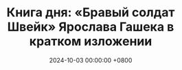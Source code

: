 ---
title: "Книга дня: «Бравый солдат Швейк» Ярослава Гашека в кратком изложении"
description: >-
  🎖️ «Бравый солдат Швейк» — сатирический роман Ярослава Гашека, высмеивающий абсурд войны и бюрократии через приключения наивного, но хитроумного солдата Швейка. Остроумная сатира "Бравый солдат Швейк" Ярослава Гашека. История Швейка меняет взгляд на власть и войну. Читайте шедевр!
date: 2024-10-03 00:00:00 +0800
categories: [Мышление, Конспекты-книг]
tags:
  [
    бравый-солдат-швейк,
    ярослав-гашек,
    сатира,
    антивоенная,
    чешская-литература,
    юмор,
    швейк,
    первая-мировая,
    абсурд,
    бюрократия,
    критика-власти,
    военная-сатира
  ]
image: 
alt: Обложка книги Бравый солдат Швейк Ярослава Гашека
fallback:
  - 
  - 
---